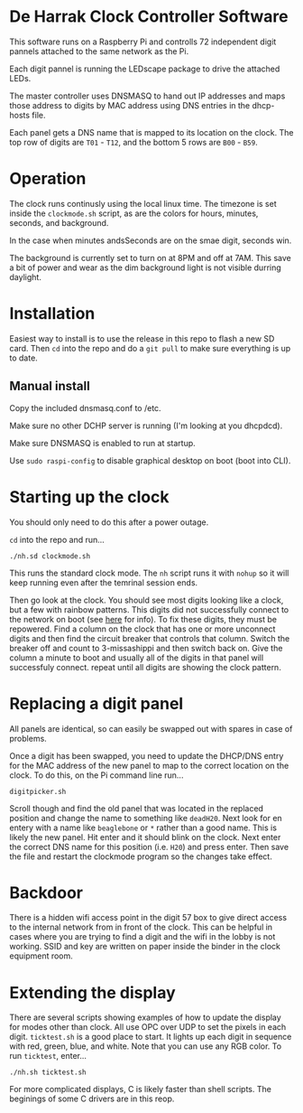 # De Harrak Clock Controller Software

This software runs on a Raspberry Pi and controlls 72 independent digit pannels attached to the same network as the Pi. 

Each digit pannel is running the LEDscape package to drive the attached LEDs.

The master controller uses DNSMASQ to hand out IP addresses and maps those address to digits by MAC address using DNS entries in the dhcp-hosts file.

Each panel gets a DNS name that is mapped to its location on the clock. The top row of digits are `T01` - `T12`, and the bottom 5 rows are `B00` - `B59`.

# Operation

The clock runs continusly using the local linux time. The timezone is set inside the `clockmode.sh` script, as are the colors for hours, minutes, seconds, and background. 

In the case when minutes andsSeconds are on the smae digit, seconds win. 

The background is currently set to turn on at 8PM and off at 7AM. This save a bit of power and wear as the dim background light is not visible durring daylight.

# Installation

Easiest way to install is to use the release in this repo to flash a new SD card. Then `cd` into the repo and do a `git pull` to make sure everything is up to date.

## Manual install

Copy the included dnsmasq.conf to /etc.

Make sure no other DCHP server is running (I'm looking at you dhcpdcd).

Make sure DNSMASQ is enabled to run at startup.

Use `sudo raspi-config` to disable graphical desktop on boot (boot into CLI).

# Starting up the clock

You should only need to do this after a power outage.

`cd` into the repo and run...

`./nh.sd clockmode.sh`

This runs the standard clock mode. The `nh` script runs it with `nohup` so it will keep running even after the temrinal session ends. 

Then go look at the clock. You should see most digits looking like a clock, but a few with rainbow patterns. This digits did not successfully connect to the network on boot (see [here](https://groups.google.com/forum/#!topic/beagleboard/9mctrG26Mc8%5B176-200%5D) for info). To fix these digits, they must be repowered. Find a column on the clock that has one or more unconnect digits and then find the circuit breaker that controls that column. Switch the breaker off and count to 3-missashippi and then switch back on. Give the column a minute to boot and usually all of the digits in that panel will successfuly connect. repeat until all digits are showing the clock pattern. 

# Replacing a digit panel

All panels are identical, so can easily be swapped out with spares in case of problems. 

Once a digit has been swapped, you need to update the DHCP/DNS entry for the MAC address of the new panel to map to the correct location on the clock. To do this, on the Pi command line run...

`digitpicker.sh`

Scroll though and find the old panel that was located in the replaced position and change the name to something like `deadH20`. Next look for en entery with a name like `beaglebone` or `*` rather than a good name. This is likely the new panel. Hit enter and it should blink on the clock. Next enter the correct DNS name for this position (i.e. `H20`) and press enter. Then save the file and restart the clockmode program so the changes take effect. 

# Backdoor

There is a hidden wifi access point in the digit 57 box to give direct access to the internal network from in front of the clock. This can be helpful in cases where you are trying to find a digit and the wifi in the lobby is not working.  SSID and key are written on paper inside the binder in the clock equipment room. 

# Extending the display

There are several scripts showing examples of how to update the display for modes other than clock. All use OPC over UDP to set the pixels in each digit. `ticktest.sh` is a good place to start. It lights up each digit in sequence with red, green, blue, and white. Note that you can use any RGB color. To run `ticktest`, enter...

`./nh.sh ticktest.sh`

For more complicated displays, C is likely faster than shell scripts. The beginings of some C drivers are in this reop. 

